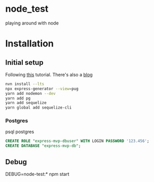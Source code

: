 # node_test
playing around with node

# Installation

## Initial setup

Following [this](https://www.youtube.com/watch?v=G8uL0lFFoN0) tutorial. There's also a [blog](https://getbuzz.io/c/learning-expressjs)

  ```sh
  nvn install --lts
  npx express-generator --view=pug
  yarn add nodemon --dev
  yarn add pg
  yarn add sequelize
  yarn global add sequelize-cli
  ```

### Postgres

psql postgres

  ```sql
  CREATE ROLE "express-mvp-dbuser" WITH LOGIN PASSWORD '123.456';
  CREATE DATABASE "express-mvp-db";
  ```


## Debug

  DEBUG=node-test:* npm start
